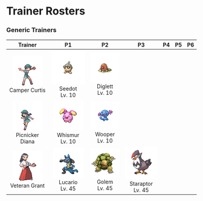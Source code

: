 # Trainer Rosters

### Generic Trainers

| Trainer | P1 | P2 | P3 | P4 | P5 | P6 |
|:-------:|:--:|:--:|:--:|:--:|:--:|:--:|
| ![Camper Curtis](../../assets/trainers/camper.png "Camper Curtis")<br>Camper Curtis | ![Seedot](../../assets/sprites/seedot/front.gif "Seedot")<br>Seedot<br>Lv. 10 | ![Diglett](../../assets/sprites/diglett/front.gif "Diglett")<br>Diglett<br>Lv. 10 |
| ![Picnicker Diana](../../assets/trainers/picnicker.png "Picnicker Diana")<br>Picnicker Diana | ![Whismur](../../assets/sprites/whismur/front.gif "Whismur")<br>Whismur<br>Lv. 10 | ![Wooper](../../assets/sprites/wooper/front.gif "Wooper")<br>Wooper<br>Lv. 10 |
| ![Veteran Grant](../../assets/trainers/veteran.png "Veteran Grant")<br>Veteran Grant | ![Lucario](../../assets/sprites/lucario/front.gif "Lucario")<br>Lucario<br>Lv. 45 | ![Golem](../../assets/sprites/golem/front.gif "Golem")<br>Golem<br>Lv. 45 | ![Staraptor](../../assets/sprites/staraptor/front.gif "Staraptor")<br>Staraptor<br>Lv. 45 |

